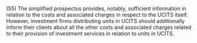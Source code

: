 (55) The simplified prospectus provides, notably, sufficient information in relation to the costs and associated charges in respect to the UCITS itself. However, investment firms distributing units in UCITS should additionally inform their clients about all the other costs and associated charges related to their provision of investment services in relation to units in UCITS.